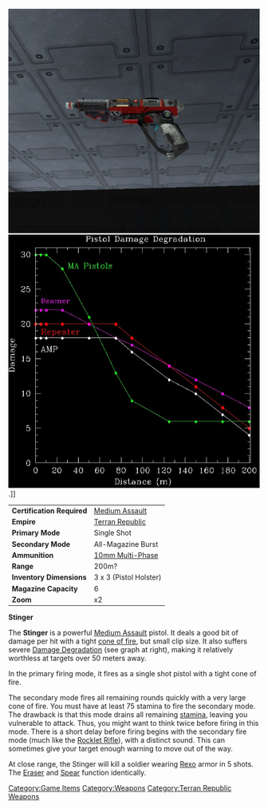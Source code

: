 ![](images/Stinger.jpg "fig:Stinger.jpg")
![](images/Pistol_DD.jpg "fig:Pistol_DD.jpg").\]\]

|                            |                                                    |
| -------------------------- | -------------------------------------------------- |
| **Certification Required** | [Medium Assault](Medium_Assault.md)     |
| **Empire**                 | [Terran Republic](Terran_Republic.md)   |
| **Primary Mode**           | Single Shot                                        |
| **Secondary Mode**         | All-Magazine Burst                                 |
| **Ammunition**             | [10mm Multi-Phase](10mm_Multi-Phase.md) |
| **Range**                  | 200m?                                              |
| **Inventory Dimensions**   | 3 x 3 (Pistol Holster)                             |
| **Magazine Capacity**      | 6                                                  |
| **Zoom**                   | x2                                                 |

**Stinger**

The **Stinger** is a powerful [Medium
Assault](Medium_Assault.md) pistol. It deals a good bit of
damage per hit with a tight [cone of fire](cone_of_fire.md), but
small clip size. It also suffers severe [Damage
Degradation](Damage_Degradation.md) (see graph at right), making
it relatively worthless at targets over 50 meters away.

In the primary firing mode, it fires as a single shot pistol with a
tight cone of fire.

The secondary mode fires all remaining rounds quickly with a very large
cone of fire. You must have at least 75 stamina to fire the secondary
mode. The drawback is that this mode drains all remaining
[stamina](stamina.md), leaving you vulnerable to attack. Thus,
you might want to think twice before firing in this mode. There is a
short delay before firing begins with the secondary fire mode (much like
the [Rocklet Rifle](Rocklet_Rifle.md)), with a distinct sound.
This can sometimes give your target enough warning to move out of the
way.

At close range, the Stinger will kill a soldier wearing
[Rexo](Rexo.md) armor in 5 shots. The
[Eraser](Eraser.md) and [Spear](Spear.md) function
identically.

[Category:Game Items](Category:Game_Items.md)
[Category:Weapons](Category:Weapons.md) [Category:Terran
Republic Weapons](Category:Terran_Republic_Weapons.md)
